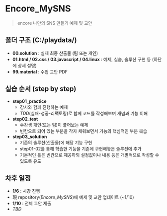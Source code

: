 # Encore_MySNS
> encore 나만의 SNS 만들기 예제 및 교안

## 폴더 구조 (C:/playdata/)
- **00.solution** : 실제 최종 산출물 (팀 또는 개인)
- **01.html / 02.css / 03.javascript / 04.linux** : 예제, 실습, 솔루션 구현 등 (하단에 상세 설명)
- **99.material** : 수업 교안 PDF

## 실습 순서 (step by step)
- **step01_practice**
  - 강사와 함께 진행하는 예제
  - *TDD*(실패-성공-리팩토링)로 함께 코드를 작성해보며 개념과 기능 이해
- **step02_test**
  - 수강생 개인(또는 팀)이 풀어보는 예제
  - 빈칸으로 되어 있는 부분을 각자 채워보면서 기능의 핵심적인 부분 복습
- **step03_solution**
  - 기존의 솔루션(산출물)에 해당 기능 구현
  - step01-02를 통해 학습한 기능을 기존에 구현해놓은 솔루션에 추가
  - 기본적인 틀은 빈칸으로 제공하되 설정값이나 내용 등은 개별적으로 작성할 수 있도록 유도

## 차후 일정
- **1/6** : 시강 진행
- 現 repository(*Encore_MySNS*)에 예제 및 교안 업데이트 (~1/10)
- **1/10** : 전체 교안 제출
- *TBD*
